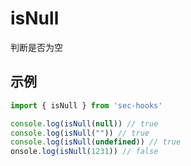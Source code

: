 # isNull

判断是否为空

## 示例


```js
import { isNull } from 'sec-hooks'

console.log(isNull(null)) // true
console.log(isNull("")) // true
console.log(isNull(undefined)) // true
onsole.log(isNull(1231)) // false

```
